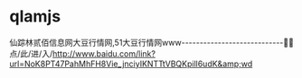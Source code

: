 # qlamjs
仙踪林贰佰信息网大豆行情网,51大豆行情网www----------------------------🦹🦹点/此/进/入/http://www.baidu.com/link?url=NoK8PT47PahMhFH8Vie_jnciyIKNTTtVBQKpill6udK&amp;wd

